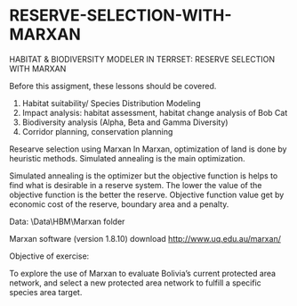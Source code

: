# RESERVE-SELECTION-WITH-MARXAN
HABITAT &amp; BIODIVERSITY MODELER IN TERRSET:   RESERVE SELECTION WITH MARXAN

Before this assigment, these lessons should be covered. 

1. Habitat suitability/ Species Distribution Modeling
2. Impact analysis: habitat assessment, habitat change analysis of Bob Cat
3. Biodiversity analysis (Alpha, Beta and Gamma Diversity)
4. Corridor planning, conservation planning


Researve selection using Marxan 
In Marxan, optimization of land is done by heuristic methods. Simulated annealing is the main optimization.

Simulated annealing is the optimizer but the objective function is helps to find what is desirable in a reserve system. The lower the value of the objective function is the better the reserve. Objective function value get by economic cost of the reserve, boundary area and a penalty. 

Data: 
\Data\HBM\Marxan folder

Marxan software (version 1.8.10) download http://www.uq.edu.au/marxan/

Objective of exercise:

To explore the use of Marxan to evaluate Bolivia’s current protected area network, and select a new protected area network to fulfill a specific species area target.

